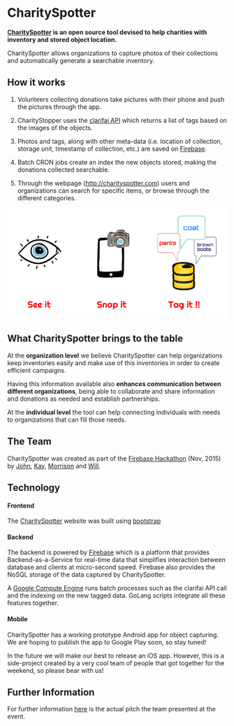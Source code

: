 # CharitySpotter

**[CharitySpotter](http://charityspotter.com) is an open source tool devised to help charities with inventory and stored object location.**

CharitySpotter allows organizations to capture photos of their collections and automatically generate a searchable inventory.


## How it works

1. Volunteers collecting donations take pictures with their phone and push the pictures through the app.

2. CharityStopper uses the [clarifai API](http://www.clarifai.com/) which returns a list of tags based on the images of the objects.

3. Photos and tags, along with other meta-data (i.e. location of collection, storage unit, timestamp of collection, etc.) are saved on [Firebase](www.firebase.com).

4. Batch CRON jobs create an index the new objects stored, making the donations collected searchable.

5. Through the webpage (http://charityspotter.com) users and organizations can search for specific items, or browse through the different categories.

![alt text][see-snap-tag]

## What CharitySpotter brings to the table

At the **organization level** we believe CharitySpotter can help organizations keep inventories easily and make use of this inventories in order to create efficient campaigns.

Having this information available also **enhances communication between different organizations**, being able to collaborate and share information and donations as needed and establish partnerships.

At the **individual level** the tool can help connecting individuals with needs to organizations that can fill those needs.


## The Team

CharitySpotter was created as part of the [Firebase Hackathon](https://firehack.splashthat.com/) (Nov, 2015) by [John](https://github.com/jborak), [Kay](https://github.com/igweckay), [Morrison](https://github.com/codeledger) and [Will](https://github.com/WillahScott).


## Technology

#### Frontend
The [CharitySpotter](www.charitystopper.com) website was built using [bootstrap](http://getbootstrap.com/)

#### Backend
The backend is powered by [Firebase](https://www.firebase.com/) which is a platform that provides Backend-as-a-Service for real-time data that simplifies interaction between database and clients at micro-second speed. Firebase also provides the NoSQL storage of the data captured by CharitySpotter.

A [Google Compute Engine](https://cloud.google.com/compute/) runs batch processes such as the clarifai API call and the indexing on the new tagged data. GoLang scripts integrate all these features together.

#### Mobile
CharitySpotter has a working prototype Android app for object capturing. We are hoping to publish the app to Google Play soon, so stay tuned!

In the future we will make our best to release an iOS app. However, this is a side-project created by a very cool team of people that got together for the weekend, so please bear with us!


## Further Information

For further information [here](http://prezi.com/yq6hak_mjexm/?utm_campaign=share&utm_medium=copy) is the actual pitch the team presented at the event. 



[see-snap-tag]: https://raw.githubusercontent.com/jborak/charityspotter/master/img/see-snap-tag.png "Easy as 1-2-3"


